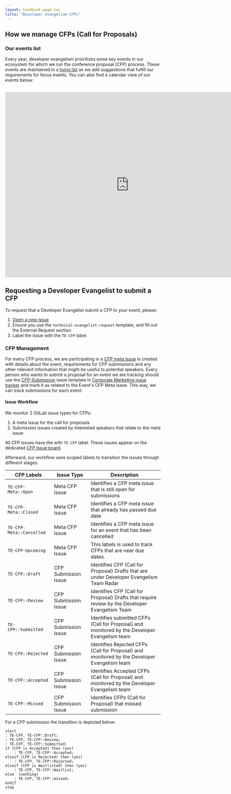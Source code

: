 ```yaml
---
layout: handbook-page-toc
title: "Developer Evangelism CFPs"
---
```


## How we manage CFPs (Call for Proposals)

### Our events list
Every year, developer evangelism prioritizes some key events in our ecosystem for which we run the conference proposal (CFP) process. These events are maintained in a [living list](https://docs.google.com/spreadsheets/u/1/d/1E4J4Kx7Eq8JXuh_o4RfSRbGyjj8IeVCiPRLOGslLcfU/edit?usp=drive_web&ouid=101407496565734994973) as we add suggestions that fulfill our requirements for focus events. You can also find a calendar view of our events below:

<br>

<iframe src="https://calendar.google.com/calendar/embed?src=gitlab.com_5nsh2o42detjnpana2fheauirg%40group.calendar.google.com&ctz=Europe%2FAmsterdam" style="border: 0" width="800" height="600" frameborder="0" scrolling="no"></iframe>

## Requesting a Developer Evangelist to submit a CFP
To request that a Developer Evangelist submit a CFP to your event, please:

1. [Open a new issue](https://gitlab.com/gitlab-com/marketing/corporate_marketing/corporate-marketing/-/issues/new?issuable_template=technical-evangelist-request) 
1. Ensure you use the `technical-evangelist-request` template, and fill out the External Request section.
1. Label the issue with the `TE-CFP` label.

### CFP Management
For every CFP process, we are participating in a [CFP meta issue](https://gitlab.com/gitlab-com/marketing/corporate_marketing/corporate-marketing/-/issues/new?issuable_template=CFP-Meta) is created with details about the event, requirements for CFP submissions and any other relevant information that might be useful to potential speakers. Every person who wants to submit a proposal for an event we are tracking should use the [CFP-Submission](https://gitlab.com/gitlab-com/marketing/corporate_marketing/corporate-marketing/-/issues/new?issuable_template=CFPsubmission) issue template in [Corporate Marketing issue tracker](https://gitlab.com/gitlab-com/marketing/corporate_marketing/corporate-marketing/-/issues) and mark it as related to the Event's CFP Meta issue. This way, we can track submissions for each event.

#### Issue Workflow

We monitor 2 GitLab issue types for CFPs:

1. A meta issue for the call for proposals
1. Submission issues created by interested speakers that relate to the meta issue

All CFP issues have the with `TE-CFP` label. These issues appear on the dedicated [CFP Issue board](https://gitlab.com/groups/gitlab-com/-/boards/1616902?&label_name[]=TE-CFP).

Afterward, our workflow uses scoped labels to transition the issues through different stages.

| **CFP Labels** | **Issue Type** | **Description** |
| ------ | ------ | ------ |
| `TE-CFP-Meta::Open` | Meta CFP Issue | Identifies a CFP meta issue that is still open for submissions |
| `TE-CFP-Meta::Closed` | Meta CFP Issue | Identifies a CFP meta issue that already has passed due date |
| `TE-CFP-Meta::Cancelled` | Meta CFP Issue | Identifies a CFP meta issue for an event that has been cancelled |
| `TE-CFP-Upcoming` | Meta CFP Issue  |  This labels is used to track CFPs that are near due dates. | 
| `TE-CFP::Draft` | CFP Submission Issue | Identifies CFP (Call for Proposal) Drafts that are under Developer Evangelism Team Radar | 
| `TE-CFP::Review` | CFP Submission Issue | Identifies CFP (Call for Proposal) Drafts that require review by the Developer Evangelism Team | 
| `TE-CFP::Submitted` | CFP Submission Issue  | Identifies submitted CFPs (Call for Proposal) and monitored by the Developer Evangelism team |
| `TE-CFP::Rejected` |  CFP Submission Issue  | Identifies Rejected CFPs (Call for Proposal) and monitored by the Developer Evangelism team |
| `TE-CFP::Accepted` | CFP Submission Issue  | Identifies Accepted CFPs (Call for Proposal) and monitored by the Developer Evangelism team | 
| `TE-CFP::Missed` | CFP Submission Issue  | Identifies CFPs (Call for Proposal) that missed submission | 


For a CFP submission the transition is depicted below:

```plantuml
start
: TE-CFP, TE-CFP::Draft;
: TE-CFP, TE-CFP::Review;
: TE-CFP, TE-CFP::Submitted;
if (CFP is Accepted) then (yes)
    : TE-CFP, TE-CFP::Accepted;
elseif (CFP is Rejected) then (yes)
    : TE-CFP, TE-CFP::Rejected;
elseif (CFP is Waitlisted) then (yes)
    : TE-CFP, TE-CFP::Waitlist;
else  (nothing)
    : TE-CFP, TE-CFP::missed;
endif
stop

```
